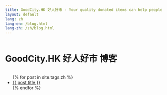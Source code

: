 ```yaml
---
title: GoodCity.HK 好人好市 - Your quality donated items can help people in need.
layout: default
lang: zh
lang-en: /blog.html
lang-zh: /zh/blog.html
---
```


<div class="row">
	<div class="small-13 small-offset-1 columns text-center">
		<h1>GoodCity.HK 好人好市 博客</h1>
	</div>
</div>

<div class="row">
	<div class="large-8 medium-13 medium-offset-1 columns blog">
		<ul>
		{% for post in site.tags.zh %}
			<li>
				<a href="{{ post.url }}">{{ post.title }}</a>
			</li>
		{% endfor %}
		</ul>
	</div>
</div>


